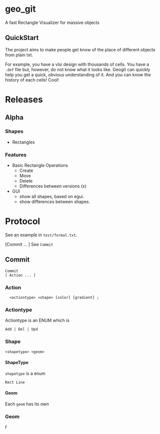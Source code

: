 # geo_git
A fast Rectangle Visualizer for massive objects

## QuickStart
The project aims to make people get know of the place of different objects from plain txt.

For example, you have a vlsi design with thousands of cells. You have a `.def` file but, however, do not know what it looks like. 
Geogit can quickly help you get a quick, obvious understanding of it. And you can know the history of each cells! Cool! 
# Releases
## Alpha
### Shapes
- Rectangles

### Features
- Basic Rectangle Operations
  - Create
  - Move
  - Delete
  - Differences between versions (x)
- GUI
  - show all shapes, based on egui.
  - show differences between shapes.

# Protocol
See an example in `test/formal.txt`.

[Commit ... ] See `Commit`

## Commit
```
Commit
[ Action ... ]
```

### Action
```
  <actiontype> <shape> [color] [gradient] ;
```

### Actiontype
Actiontype is an ENUM which is
```
Add | Del | Upd
```
### Shape
```
<shapetype> <geom>
```
#### ShapeType
`shapetype` is a enum 
```
Rect Line
```
#### Geom
Each `geom` has its own 

### Geom
  f
